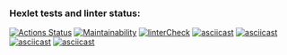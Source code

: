 ### Hexlet tests and linter status:
[![Actions Status](https://github.com/Amanetes/backend-project-lvl1/workflows/hexlet-check/badge.svg)](https://github.com/Amanetes/backend-project-lvl1/actions)
[![Maintainability](https://api.codeclimate.com/v1/badges/a99a88d28ad37a79dbf6/maintainability)](https://codeclimate.com/github/codeclimate/codeclimate/maintainability)
[![linterCheck](https://github.com/Amanetes/backend-project-lvl1/actions/workflows/runLinter.yml/badge.svg)](https://github.com/Amanetes/backend-project-lvl1/actions/workflows/runLinter.yml)
[![asciicast](https://asciinema.org/a/dvw99DVfJ1H7KXCZSRjnCgFnb.svg)](https://asciinema.org/a/dvw99DVfJ1H7KXCZSRjnCgFnb)
[![asciicast](https://asciinema.org/a/k4kCudVQz6xpCvOhE1nXeH657.svg)](https://asciinema.org/a/k4kCudVQz6xpCvOhE1nXeH657)
[![asciicast](https://asciinema.org/a/xT5Wbj0z5Ilk8otrXSybjk7zy.svg)](https://asciinema.org/a/xT5Wbj0z5Ilk8otrXSybjk7zy)
[![asciicast](https://asciinema.org/a/ReDetkO6ng9vi0xfJVWGoz5dR.svg)](https://asciinema.org/a/ReDetkO6ng9vi0xfJVWGoz5dR)
